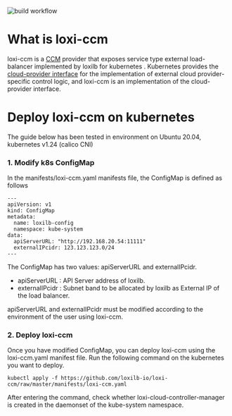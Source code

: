 ![build workflow](https://github.com/loxilb-io/loxi-ccm/actions/workflows/docker-publish.yml/badge.svg)

What is loxi-ccm
==========
loxi-ccm is a [CCM][ccmLink] provider that exposes service type external load-balancer implemented by loxilb for kubernetes .
Kubernetes provides the [cloud-provider interface][cloudProviderLink] for the implementation of external cloud provider-specific control logic, and loxi-ccm is an implementation of the cloud-provider interface.

[ccmLink]: https://kubernetes.io/docs/concepts/architecture/cloud-controller/ "k8s Cloud Controller Manager concept"
[cloudProviderLink]: https://github.com/kubernetes/cloud-provider "k8s cloud-provider github page"

Deploy loxi-ccm on kubernetes
===========
The guide below has been tested in environment on Ubuntu 20.04, kubernetes v1.24 (calico CNI)

### 1. Modify k8s ConfigMap
In the manifests/loxi-ccm.yaml manifests file, the ConfigMap is defined as follows
```
---
apiVersion: v1
kind: ConfigMap
metadata:
  name: loxilb-config
  namespace: kube-system
data:
  apiServerURL: "http://192.168.20.54:11111"
  externalIPcidr: 123.123.123.0/24
---
```
The ConfigMap has two values: apiServerURL and externalIPcidr.

- apiServerURL : API Server address of loxilb.
- externalIPcidr : Subnet band to be allocated by loxilb as External IP of the load balancer.

apiServerURL and externalIPcidr must be modified according to the environment of the user using loxi-ccm.

### 2. Deploy loxi-ccm
Once you have modified ConfigMap, you can deploy loxi-ccm using the loxi-ccm.yaml manifest file.
Run the following command on the kubernetes you want to deploy.
```
kubectl apply -f https://github.com/loxilb-io/loxi-ccm/raw/master/manifests/loxi-ccm.yaml
```
After entering the command, check whether loxi-cloud-controller-manager is created in the daemonset of the kube-system namespace.
